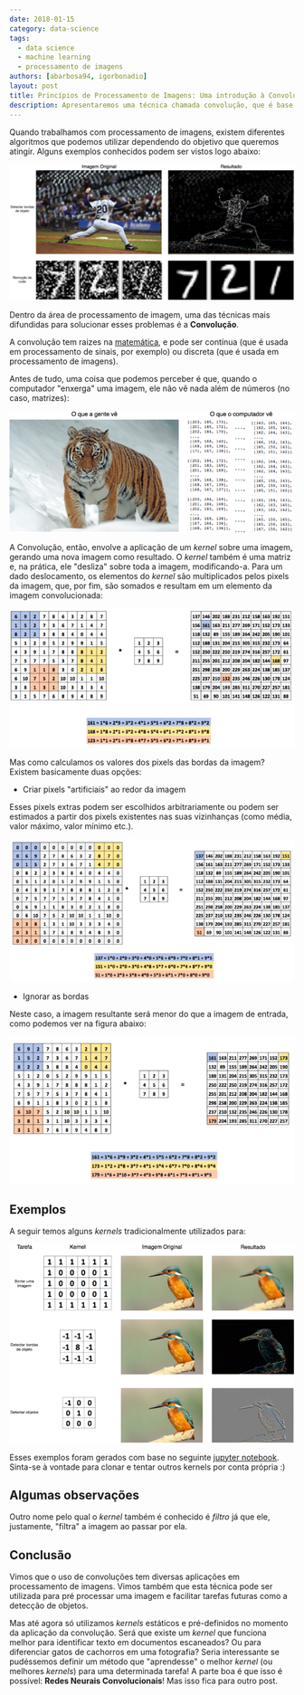```yaml
---
date: 2018-01-15
category: data-science
tags:
  - data science
  - machine learning
  - processamento de imagens
authors: [abarbosa94, igorbonadio]
layout: post
title: Princípios de Processamento de Imagens: Uma introdução à Convolução
description: Apresentaremos uma técnica chamada convolução, que é base de diversos algoritmos de processamento de imagens.
---
```


Quando trabalhamos com processamento de imagens, existem diferentes algoritmos que podemos utilizar dependendo do objetivo que queremos atingir. Alguns exemplos conhecidos podem ser vistos logo abaixo:

![Exemplos](/images/convolucao-1.png)

Dentro da área de processamento de imagem, uma das técnicas mais difundidas para solucionar esses problemas é a **Convolução**.

A convolução tem raizes na [matemática](https://en.wikipedia.org/wiki/Convolution), e pode ser contínua (que é usada em processamento de sinais, por exemplo) ou discreta (que é usada em processamento de imagens).

Antes de tudo, uma coisa que podemos perceber é que, quando o computador "enxerga" uma imagem, ele não vê nada além de números (no caso, matrizes):

![Imagem Real](/images/convolucao-2.png)

A Convolução, então, envolve a aplicação de um *kernel* sobre uma imagem, gerando uma nova imagem como resultado. O *kernel* também é uma matriz e, na prática, ele "desliza" sobre toda a imagem, modificando-a. Para um dado deslocamento, os elementos do *kernel* são multiplicados pelos pixels da imagem, que, por fim, são somados e resultam em um elemento da imagem convolucionada:

![Convolução](/images/convolucao-3.png)

Mas como calculamos os valores dos pixels das bordas da imagem? Existem basicamente duas opções:


* Criar pixels "artificiais" ao redor da imagem

Esses pixels extras podem ser escolhidos arbitrariamente ou podem ser estimados a partir dos pixels existentes nas suas vizinhanças (como média, valor máximo, valor mínimo etc.).

![Convolução](/images/convolucao-4.png)

* Ignorar as bordas

Neste caso, a imagem resultante será menor do que a imagem de entrada, como podemos ver na figura abaixo:

![Convolução](/images/convolucao-5.png)

## Exemplos

A seguir temos alguns *kernels* tradicionalmente utilizados para:

![Convolução](/images/convolucao-6.png)


Esses exemplos foram gerados com base no seguinte [jupyter notebook](https://github.com/igorbonadio/Convolution). Sinta-se à vontade para clonar e tentar outros kernels por conta própria :)

## Algumas observações

Outro nome pelo qual o *kernel* também é conhecido é *filtro* já que ele, justamente, "filtra" a imagem ao passar por ela.

## Conclusão

Vimos que o uso de convoluções tem diversas aplicações em processamento de imagens. Vimos também que esta técnica pode ser utilizada para pré processar uma imagem e facilitar tarefas futuras como a detecção de objetos.

Mas até agora só utilizamos *kernels* estáticos e pré-definidos no momento da aplicação da convolução. Será que existe um *kernel* que funciona melhor para identificar texto em documentos escaneados? Ou para diferenciar gatos de cachorros em uma fotografia? Seria interessante se pudéssemos definir um método que "aprendesse" o melhor *kernel* (ou melhores *kernels*) para uma determinada tarefa! A parte boa é que isso é possível: **Redes Neurais Convolucionais**! Mas isso fica para outro post.


